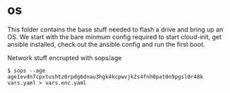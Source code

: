 # os

This folder contains the base stuff needed to flash a drive and bring up an OS. We start with the bare minmum config required to start cloud-init, get ansible installed, check out the ansible config and run the first boot. 

Network stuff encrupted with sops/age

``` $ sops --age age1evdn7cpxtushtz0rpdg6dnau3hgk4kcpwvjk2s4fnh0pat0n9pgsl0r48k vars.yaml > vars.enc.yaml ```